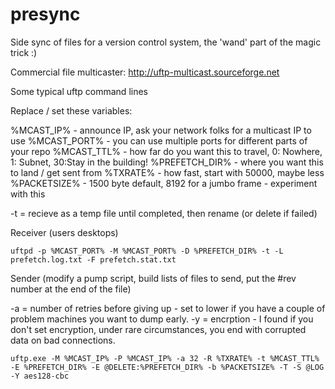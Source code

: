 # presync
Side sync of files for a version control system, the 'wand' part of the magic trick :)

Commercial file multicaster:
http://uftp-multicast.sourceforge.net

Some typical uftp command lines

Replace / set these variables:

%MCAST_IP% - announce IP, ask your network folks for a multicast IP to use
%MCAST_PORT% - you can use multiple ports for different parts of your repo
%MCAST_TTL% - how far do you want this to travel, 0: Nowhere, 1: Subnet, 30:Stay in the building!
%PREFETCH_DIR% - where you want this to land / get sent from
%TXRATE% - how fast, start with 50000, maybe less
%PACKETSIZE% - 1500 byte default, 8192 for a jumbo frame - experiment with this

-t = recieve as a temp file until completed, then rename (or delete if failed)

Receiver (users desktops)

`uftpd -p %MCAST_PORT% -M %MCAST_PORT% -D %PREFETCH_DIR% -t -L prefetch.log.txt -F prefetch.stat.txt`

Sender (modify a pump script, build lists of files to send, put the #rev number at the end of the file)

-a = number of retries before giving up - set to lower if you have a couple of problem machines you want to dump early.
-y = encrption - I found if you don't set encryption, under rare circumstances, you end with corrupted data on bad connections.

`uftp.exe -M %MCAST_IP% -P %MCAST_IP% -a 32 -R %TXRATE% -t %MCAST_TTL% -E %PREFETCH_DIR% -E @DELETE:%PREFETCH_DIR% -b %PACKETSIZE% -T -S @LOG -Y aes128-cbc`
